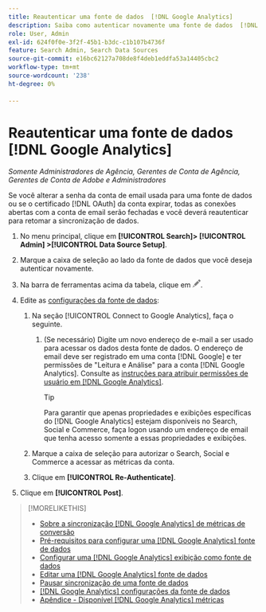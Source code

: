 ```yaml
---
title: Reautenticar uma fonte de dados  [!DNL Google Analytics]
description: Saiba como autenticar novamente uma fonte de dados  [!DNL Google Analytics]  se você alterar a senha associada ou se o certificado expirar.
role: User, Admin
exl-id: 624f0f0e-3f2f-45b1-b3dc-c1b107b4736f
feature: Search Admin, Search Data Sources
source-git-commit: e16bc62127a708de8f4deb1eddfa53a14405cbc2
workflow-type: tm+mt
source-wordcount: '238'
ht-degree: 0%

---
```


# Reautenticar uma fonte de dados [!DNL Google Analytics]

*Somente Administradores de Agência, Gerentes de Conta de Agência, Gerentes de Conta de Adobe e Administradores*

Se você alterar a senha da conta de email usada para uma fonte de dados ou se o certificado [!DNL OAuth] da conta expirar, todas as conexões abertas com a conta de email serão fechadas e você deverá reautenticar para retomar a sincronização de dados.

1. No menu principal, clique em **[!UICONTROL Search]> [!UICONTROL Admin] >[!UICONTROL Data Source Setup]**.

1. Marque a caixa de seleção ao lado da fonte de dados que você deseja autenticar novamente.

1. Na barra de ferramentas acima da tabela, clique em ![Editar](/help/search-social-commerce/assets/edit.png "Editar").

1. Edite as [configurações da fonte de dados](data-source-settings.md):

   1. Na seção [!UICONTROL Connect to Google Analytics], faça o seguinte.

      1. (Se necessário) Digite um novo endereço de e-mail a ser usado para acessar os dados desta fonte de dados. O endereço de email deve ser registrado em uma conta [!DNL Google] e ter permissões de &quot;Leitura e Análise&quot; para a conta [!DNL Google Analytics]. Consulte as [instruções para atribuir permissões de usuário em [!DNL Google Analytics]](https://support.google.com/analytics/answer/9305587).

         >[!TIP]
         >
         >Para garantir que apenas propriedades e exibições específicas do [!DNL Google Analytics] estejam disponíveis no Search, Social e Commerce, faça logon usando um endereço de email que tenha acesso somente a essas propriedades e exibições.

   1. Marque a caixa de seleção para autorizar o Search, Social e Commerce a acessar as métricas da conta.

   1. Clique em **[!UICONTROL Re-Authenticate]**.

1. Clique em **[!UICONTROL Post]**.

>[!MORELIKETHIS]
>
>* [Sobre a sincronização [!DNL Google Analytics] de métricas de conversão](data-source-about.md)
>* [Pré-requisitos para configurar uma [!DNL Google Analytics] fonte de dados](data-source-prerequisites.md)
>* [Configurar uma  [!DNL Google Analytics] exibição como fonte de dados](data-source-configure.md)
>* [Editar uma [!DNL Google Analytics] fonte de dados](data-source-edit.md)
>* [Pausar sincronização de uma fonte de dados](data-source-pause.md)
>* [[!DNL Google Analytics] configurações da fonte de dados](data-source-settings.md)
>* [Apêndice - Disponível [!DNL Google Analytics] métricas](data-source-ga-metrics.md)
